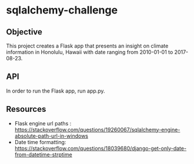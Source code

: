 # sqlalchemy-challenge

## Objective
This project creates a Flask app that presents an insight on climate information in Honolulu, Hawaii with date ranging from 2010-01-01 to 2017-08-23. 

## API
In order to run the Flask app, run app.py. 

## Resources
* Flask engine url paths : <https://stackoverflow.com/questions/19260067/sqlalchemy-engine-absolute-path-url-in-windows>
* Date time formatting: <https://stackoverflow.com/questions/18039680/django-get-only-date-from-datetime-strptime>
